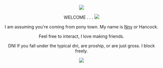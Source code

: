 <p align="center"> <img src="https://i.imgur.com/TgHTgN4.png"/>
<p align="center"> WELCOME . . . <img src="https://i.imgur.com/Zu6mX1E.gif"/>
<p align="center"> I am assuming you're coming from pony town. My name is <ins>Nny</ins> or Hancock.
<p align="center"> Feel free to interact, I love making friends.
<p align="center"> DNI If you fall under the typical dni, are proship, or are just gross. I block freely.
<p align="center"> <img src="https://i.imgur.com/v8duv18.png"/>
